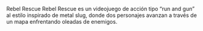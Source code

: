 Rebel Rescue 
Rebel Rescue  es un videojuego de acción tipo “run and gun” al estilo inspirado de
metal slug, donde dos personajes avanzan a través de un mapa enfrentando
oleadas de enemigos.